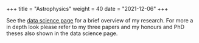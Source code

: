 +++
title = "Astrophysics"
weight = 40
date = "2021-12-06"
+++

See the <a href="/datascience" > data science page</a> for a brief overview of my research. For more a in depth look please refer to my three papers and my honours and PhD theses also shown in the data science page.